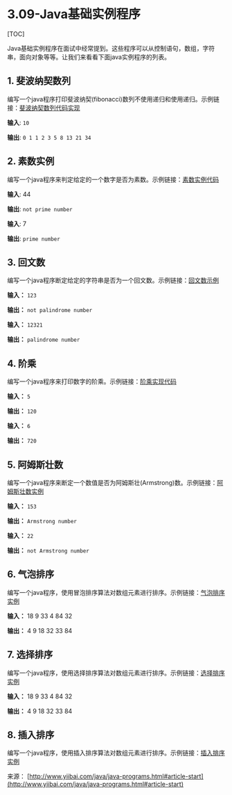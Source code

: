 # 3.09-Java基础实例程序

[TOC]

Java基础实例程序在面试中经常提到。这些程序可以从控制语句，数组，字符串，面向对象等等。让我们来看看下面java实例程序的列表。

## 1. 斐波纳契数列

编写一个java程序打印斐波纳契(fibonacci)数列不使用递归和使用递归。示例链接：[斐波纳契数列代码实现](fibonacci-series-in-java.html)

**输入**: `10`

**输出**: `0 1 1 2 3 5 8 13 21 34`

## 2. 素数实例

编写一个java程序来判定给定的一个数字是否为素数。示例链接：[素数实例代码](prime-number-program-in-java.html)

**输入**: 44

**输出**: `not prime number`

**输入**: 7

**输出**: `prime number`

## 3. 回文数

编写一个java程序断定给定的字符串是否为一个回文数。示例链接：[回文数示例](palindrome-program-in-java.html)

**输入：** `123`

**输出：** `not palindrome number`

**输入：** `12321`

**输出：** `palindrome number`

## 4. 阶乘

编写一个java程序来打印数字的阶乘。示例链接：[阶乘实现代码](factorial-program-in-java.html)

**输入：** `5`

**输出：** `120`

**输入：** `6`

**输出：** `720`

## 5. 阿姆斯壮数

编写一个java程序来断定一个数值是否为阿姆斯壮(Armstrong)数。示例链接：[阿姆斯壮数实例](armstrong-number-in-java.html)

**输入：** `153`

**输出：** `Armstrong number`

**输入：** `22`

**输出：** `not Armstrong number`

## 6. 气泡排序

编写一个java程序，使用冒泡排序算法对数组元素进行排序。示例链接：[气泡排序实例](bubble-sort-in-java.html)

**输入：** 18 9 33 4 84 32

**输出：** 4 9 18 32 33 84

## 7. 选择排序

编写一个java程序，使用选择排序算法对数组元素进行排序。示例链接：[选择排序实例](selection-sort-in-java.html)

**输入：** 18 9 33 4 84 32

**输出：** 4 9 18 32 33 84

## 8. 插入排序

编写一个java程序，使用插入排序算法对数组元素进行排序。示例链接：[插入排序实例](insertion-sort-in-java.html)

来源： [http://www.yiibai.com/java/java-programs.html#article-start](http://www.yiibai.com/java/java-programs.html#article-start)